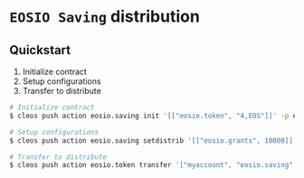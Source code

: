 # `EOSIO Saving` distribution

## Quickstart

1. Initialize contract
2. Setup configurations
3. Transfer to distribute

```bash
# Initialize contract
$ cleos push action eosio.saving init '[["eosio.token", "4,EOS"]]' -p eosio.saving

# Setup configurations
$ cleos push action eosio.saving setdistrib '[["eosio.grants", 10000]]' -p eosio.saving

# Transfer to distribute
$ cleos push action eosio.token transfer '["myaccount", "eosio.saving", "1.0000 EOS", "deposit"]' -p myaccount
```
